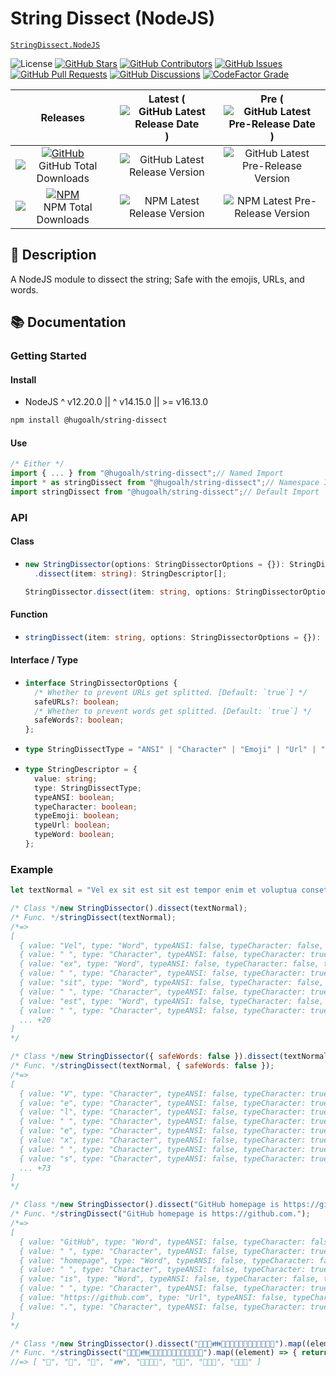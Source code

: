 # String Dissect (NodeJS)

[`StringDissect.NodeJS`](https://github.com/hugoalh-studio/string-dissect-nodejs)

![License](https://img.shields.io/static/v1?label=License&message=MIT&style=flat-square "License")
[![GitHub Stars](https://img.shields.io/github/stars/hugoalh-studio/string-dissect-nodejs?label=Stars&logo=github&logoColor=ffffff&style=flat-square "GitHub Stars")](https://github.com/hugoalh-studio/string-dissect-nodejs/stargazers)
[![GitHub Contributors](https://img.shields.io/github/contributors/hugoalh-studio/string-dissect-nodejs?label=Contributors&logo=github&logoColor=ffffff&style=flat-square "GitHub Contributors")](https://github.com/hugoalh-studio/string-dissect-nodejs/graphs/contributors)
[![GitHub Issues](https://img.shields.io/github/issues-raw/hugoalh-studio/string-dissect-nodejs?label=Issues&logo=github&logoColor=ffffff&style=flat-square "GitHub Issues")](https://github.com/hugoalh-studio/string-dissect-nodejs/issues)
[![GitHub Pull Requests](https://img.shields.io/github/issues-pr-raw/hugoalh-studio/string-dissect-nodejs?label=Pull%20Requests&logo=github&logoColor=ffffff&style=flat-square "GitHub Pull Requests")](https://github.com/hugoalh-studio/string-dissect-nodejs/pulls)
[![GitHub Discussions](https://img.shields.io/github/discussions/hugoalh-studio/string-dissect-nodejs?label=Discussions&logo=github&logoColor=ffffff&style=flat-square "GitHub Discussions")](https://github.com/hugoalh-studio/string-dissect-nodejs/discussions)
[![CodeFactor Grade](https://img.shields.io/codefactor/grade/github/hugoalh-studio/string-dissect-nodejs?label=Grade&logo=codefactor&logoColor=ffffff&style=flat-square "CodeFactor Grade")](https://www.codefactor.io/repository/github/hugoalh-studio/string-dissect-nodejs)

| **Releases** | **Latest** (![GitHub Latest Release Date](https://img.shields.io/github/release-date/hugoalh-studio/string-dissect-nodejs?label=&style=flat-square "GitHub Latest Release Date")) | **Pre** (![GitHub Latest Pre-Release Date](https://img.shields.io/github/release-date-pre/hugoalh-studio/string-dissect-nodejs?label=&style=flat-square "GitHub Latest Pre-Release Date")) |
|:-:|:-:|:-:|
| [![GitHub](https://img.shields.io/badge/GitHub-181717?logo=github&logoColor=ffffff&style=flat-square "GitHub")](https://github.com/hugoalh-studio/string-dissect-nodejs/releases) ![GitHub Total Downloads](https://img.shields.io/github/downloads/hugoalh-studio/string-dissect-nodejs/total?label=&style=flat-square "GitHub Total Downloads") | ![GitHub Latest Release Version](https://img.shields.io/github/release/hugoalh-studio/string-dissect-nodejs?sort=semver&label=&style=flat-square "GitHub Latest Release Version") | ![GitHub Latest Pre-Release Version](https://img.shields.io/github/release/hugoalh-studio/string-dissect-nodejs?include_prereleases&sort=semver&label=&style=flat-square "GitHub Latest Pre-Release Version") |
| [![NPM](https://img.shields.io/badge/NPM-CB3837?logo=npm&logoColor=ffffff&style=flat-square "NPM")](https://www.npmjs.com/package/@hugoalh/string-dissect) ![NPM Total Downloads](https://img.shields.io/npm/dt/@hugoalh/string-dissect?label=&style=flat-square "NPM Total Downloads") | ![NPM Latest Release Version](https://img.shields.io/npm/v/@hugoalh/string-dissect/latest?label=&style=flat-square "NPM Latest Release Version") | ![NPM Latest Pre-Release Version](https://img.shields.io/npm/v/@hugoalh/string-dissect/pre?label=&style=flat-square "NPM Latest Pre-Release Version") |

## 📝 Description

A NodeJS module to dissect the string; Safe with the emojis, URLs, and words.

## 📚 Documentation

### Getting Started

#### Install

- NodeJS ^ v12.20.0 || ^ v14.15.0 || >= v16.13.0

```sh
npm install @hugoalh/string-dissect
```

#### Use

```js
/* Either */
import { ... } from "@hugoalh/string-dissect";// Named Import
import * as stringDissect from "@hugoalh/string-dissect";// Namespace Import
import stringDissect from "@hugoalh/string-dissect";// Default Import
```

### API

#### Class

<ul>
<li>

```ts
new StringDissector(options: StringDissectorOptions = {}): StringDissector;
  .dissect(item: string): StringDescriptor[];

StringDissector.dissect(item: string, options: StringDissectorOptions = {}): StringDescriptor[];
```

</li>
</ul>

#### Function

<ul>
<li>

```ts
stringDissect(item: string, options: StringDissectorOptions = {}): StringDescriptor[];
```

</li>
</ul>

#### Interface / Type

<ul>
<li>

```ts
interface StringDissectorOptions {
  /* Whether to prevent URLs get splitted. [Default: `true`] */
  safeURLs?: boolean;
  /* Whether to prevent words get splitted. [Default: `true`] */
  safeWords?: boolean;
};
```

</li>
<li>

```ts
type StringDissectType = "ANSI" | "Character" | "Emoji" | "Url" | "Word";
```

</li>
<li>

```ts
type StringDescriptor = {
  value: string;
  type: StringDissectType;
  typeANSI: boolean;
  typeCharacter: boolean;
  typeEmoji: boolean;
  typeUrl: boolean;
  typeWord: boolean;
};
```

</li>
</ul>

### Example

```js
let textNormal = "Vel ex sit est sit est tempor enim et voluptua consetetur gubergren gubergren ut.";

/* Class */new StringDissector().dissect(textNormal);
/* Func. */stringDissect(textNormal);
/*=>
[
  { value: "Vel", type: "Word", typeANSI: false, typeCharacter: false, typeEmoji: false, typeUrl: false, typeWord: true },
  { value: " ", type: "Character", typeANSI: false, typeCharacter: true, typeEmoji: false, typeUrl: false, typeWord: false },
  { value: "ex", type: "Word", typeANSI: false, typeCharacter: false, typeEmoji: false, typeUrl: false, typeWord: true },
  { value: " ", type: "Character", typeANSI: false, typeCharacter: true, typeEmoji: false, typeUrl: false, typeWord: false },
  { value: "sit", type: "Word", typeANSI: false, typeCharacter: false, typeEmoji: false, typeUrl: false, typeWord: true },
  { value: " ", type: "Character", typeANSI: false, typeCharacter: true, typeEmoji: false, typeUrl: false, typeWord: false },
  { value: "est", type: "Word", typeANSI: false, typeCharacter: false, typeEmoji: false, typeUrl: false, typeWord: true },
  { value: " ", type: "Character", typeANSI: false, typeCharacter: true, typeEmoji: false, typeUrl: false, typeWord: false },
  ... +20
]
*/

/* Class */new StringDissector({ safeWords: false }).dissect(textNormal);
/* Func. */stringDissect(textNormal, { safeWords: false });
/*=>
[
  { value: "V", type: "Character", typeANSI: false, typeCharacter: true, typeEmoji: false, typeUrl: false, typeWord: false },
  { value: "e", type: "Character", typeANSI: false, typeCharacter: true, typeEmoji: false, typeUrl: false, typeWord: false },
  { value: "l", type: "Character", typeANSI: false, typeCharacter: true, typeEmoji: false, typeUrl: false, typeWord: false },
  { value: " ", type: "Character", typeANSI: false, typeCharacter: true, typeEmoji: false, typeUrl: false, typeWord: false },
  { value: "e", type: "Character", typeANSI: false, typeCharacter: true, typeEmoji: false, typeUrl: false, typeWord: false },
  { value: "x", type: "Character", typeANSI: false, typeCharacter: true, typeEmoji: false, typeUrl: false, typeWord: false },
  { value: " ", type: "Character", typeANSI: false, typeCharacter: true, typeEmoji: false, typeUrl: false, typeWord: false },
  { value: "s", type: "Character", typeANSI: false, typeCharacter: true, typeEmoji: false, typeUrl: false, typeWord: false },
  ... +73
]
*/

/* Class */new StringDissector().dissect("GitHub homepage is https://github.com.");
/* Func. */stringDissect("GitHub homepage is https://github.com.");
/*=>
[
  { value: "GitHub", type: "Word", typeANSI: false, typeCharacter: false, typeEmoji: false, typeUrl: false, typeWord: true },
  { value: " ", type: "Character", typeANSI: false, typeCharacter: true, typeEmoji: false, typeUrl: false, typeWord: false },
  { value: "homepage", type: "Word", typeANSI: false, typeCharacter: false, typeEmoji: false, typeUrl: false, typeWord: true },
  { value: " ", type: "Character", typeANSI: false, typeCharacter: true, typeEmoji: false, typeUrl: false, typeWord: false },
  { value: "is", type: "Word", typeANSI: false, typeCharacter: false, typeEmoji: false, typeUrl: false, typeWord: true },
  { value: " ", type: "Character", typeANSI: false, typeCharacter: true, typeEmoji: false, typeUrl: false, typeWord: false },
  { value: "https://github.com", type: "Url", typeANSI: false, typeCharacter: false, typeEmoji: false, typeUrl: true, typeWord: false },
  { value: ".", type: "Character", typeANSI: false, typeCharacter: true, typeEmoji: false, typeUrl: false, typeWord: false }
]
*/

/* Class */new StringDissector().dissect("🤝💑💏👪👨‍👩‍👧‍👦👩‍👦👩‍👧‍👦🧑‍🤝‍🧑").map((element) => { return element.value; });
/* Func. */stringDissect("🤝💑💏👪👨‍👩‍👧‍👦👩‍👦👩‍👧‍👦🧑‍🤝‍🧑").map((element) => { return element.value; });
//=> [ "🤝", "💑", "💏", "👪", "👨‍👩‍👧‍👦", "👩‍👦", "👩‍👧‍👦", "🧑‍🤝‍🧑" ]
```
